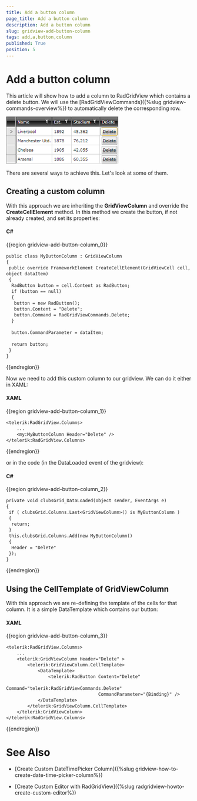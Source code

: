 ```yaml
---
title: Add a button column
page_title: Add a button column
description: Add a button column
slug: gridview-add-button-column
tags: add,a,button,column
published: True
position: 5
---
```


# Add a button column



This article will show how to add a column to RadGridView which contains a delete button. We will use the [RadGridViewCommands]({%slug gridview-commands-overview%}) to automatically delete the corresponding row.

![](images/delete_column_gridview.png)

There are several ways to achieve this. Let's look at some of them.

## Creating a custom column

With this approach we are inheriting the __GridViewColumn__ and override the __CreateCellElement__ method. In this method we create the button, if not already created, and set its properties:

#### __C#__

{{region gridview-add-button-column_0}}

	public class MyButtonColumn : GridViewColumn
	{
	 public override FrameworkElement CreateCellElement(GridViewCell cell, object dataItem)
	 {
	  RadButton button = cell.Content as RadButton;
	  if (button == null)
	  {
	   button = new RadButton();
	   button.Content = "Delete";
	   button.Command = RadGridViewCommands.Delete;
	  }
	
	  button.CommandParameter = dataItem;
	
	  return button;
	 }
	}
{{endregion}}

Now we need to add this custom column to our gridview. We can do it either in XAML:

#### __XAML__

{{region gridview-add-button-column_1}}

	<telerik:RadGridView.Columns>
	    ...
	    <my:MyButtonColumn Header="Delete" />
	</telerik:RadGridView.Columns>
{{endregion}}

or in the code (in the DataLoaded event of the gridview):

#### __C#__

{{region gridview-add-button-column_2}}

	private void clubsGrid_DataLoaded(object sender, EventArgs e)
	{
	 if ( clubsGrid.Columns.Last<GridViewColumn>() is MyButtonColumn )
	 {
	  return;
	 }
	 this.clubsGrid.Columns.Add(new MyButtonColumn() 
	 { 
	  Header = "Delete"
	 });
	}
{{endregion}}


## Using the CellTemplate of GridViewColumn

With this approach we are re-defining the template of the cells for that column. It is a simple DataTemplate which contains our button:

#### __XAML__

{{region gridview-add-button-column_3}}

	<telerik:RadGridView.Columns>
	    ...
	    <telerik:GridViewColumn Header="Delete" >
	        <telerik:GridViewColumn.CellTemplate>
	            <DataTemplate>
	                <telerik:RadButton Content="Delete" 
	                                   Command="telerik:RadGridViewCommands.Delete"
	                                   CommandParameter="{Binding}" />
	            </DataTemplate>
	        </telerik:GridViewColumn.CellTemplate>
	    </telerik:GridViewColumn>
	</telerik:RadGridView.Columns>
{{endregion}}

# See Also

 * [Create Custom DateTimePicker Column]({%slug gridview-how-to-create-date-time-picker-column%})

 * [Create Custom Editor with RadGridView]({%slug radgridview-howto-create-custom-editor%})
